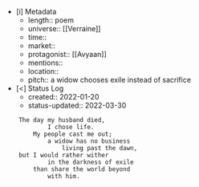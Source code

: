 
- [i] Metadata
	- length:: poem
	- universe:: [[Verraine]]
	- time:: 
	- market::
	- protagonist:: [[Avyaan]]
	- mentions::
	- location::
	- pitch:: a widow chooses exile instead of sacrifice 
- [<]  Status Log
	- created:: 2022-01-20
	- status-updated:: 2022-03-30


```poetry
	The day my husband died, 
			I chose life. 
		My people cast me out;
			a widow has no business
				living past the dawn, 
	but I would rather wither
			in the darkness of exile
		than share the world beyond 
			with him. 
```
